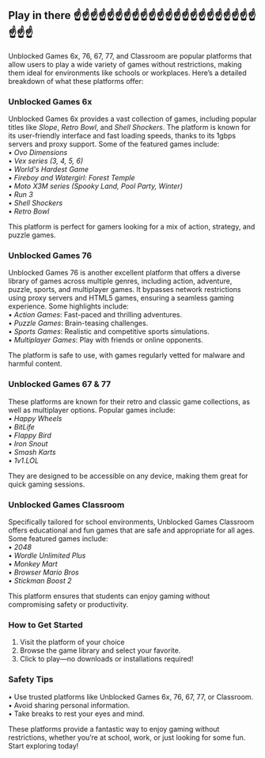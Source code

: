##  Play in there ☝☝☝☝☝☝☝☝☝☝☝☝☝☝☝☝☝☝☝☝☝☝☝☝☝



























Unblocked Games 6x, 76, 67, 77, and Classroom are popular platforms that allow users to play a wide variety of games without restrictions, making them ideal for environments like schools or workplaces. Here’s a detailed breakdown of what these platforms offer:

### **Unblocked Games 6x**  
Unblocked Games 6x provides a vast collection of games, including popular titles like *Slope*, *Retro Bowl*, and *Shell Shockers*. The platform is known for its user-friendly interface and fast loading speeds, thanks to its 1gbps servers and proxy support. Some of the featured games include:  
• *Ovo Dimensions*  
• *Vex series (3, 4, 5, 6)*  
• *World's Hardest Game*  
• *Fireboy and Watergirl: Forest Temple*  
• *Moto X3M series (Spooky Land, Pool Party, Winter)*  
• *Run 3*  
• *Shell Shockers*  
• *Retro Bowl*  

This platform is perfect for gamers looking for a mix of action, strategy, and puzzle games.

### **Unblocked Games 76**  
Unblocked Games 76 is another excellent platform that offers a diverse library of games across multiple genres, including action, adventure, puzzle, sports, and multiplayer games. It bypasses network restrictions using proxy servers and HTML5 games, ensuring a seamless gaming experience. Some highlights include:  
• *Action Games*: Fast-paced and thrilling adventures.  
• *Puzzle Games*: Brain-teasing challenges.  
• *Sports Games*: Realistic and competitive sports simulations.  
• *Multiplayer Games*: Play with friends or online opponents.  

The platform is safe to use, with games regularly vetted for malware and harmful content.

### **Unblocked Games 67 & 77**  
These platforms are known for their retro and classic game collections, as well as multiplayer options. Popular games include:  
• *Happy Wheels*  
• *BitLife*  
• *Flappy Bird*  
• *Iron Snout*  
• *Smash Karts*  
• *1v1.LOL*  

They are designed to be accessible on any device, making them great for quick gaming sessions.

### **Unblocked Games Classroom**  
Specifically tailored for school environments, Unblocked Games Classroom offers educational and fun games that are safe and appropriate for all ages. Some featured games include:  
• *2048*  
• *Wordle Unlimited Plus*  
• *Monkey Mart*  
• *Browser Mario Bros*  
• *Stickman Boost 2*  

This platform ensures that students can enjoy gaming without compromising safety or productivity.

### **How to Get Started**  
1. Visit the platform of your choice 
2. Browse the game library and select your favorite.  
3. Click to play—no downloads or installations required!  

### **Safety Tips**  
• Use trusted platforms like Unblocked Games 6x, 76, 67, 77, or Classroom.  
• Avoid sharing personal information.  
• Take breaks to rest your eyes and mind.  

These platforms provide a fantastic way to enjoy gaming without restrictions, whether you’re at school, work, or just looking for some fun. Start exploring today!

